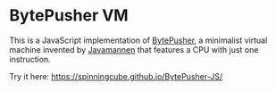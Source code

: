 # BytePusher VM
This is a JavaScript implementation of [BytePusher](https://esolangs.org/wiki/BytePusher), a minimalist virtual machine invented by [Javamannen](https://esolangs.org/wiki/User:Javamannen) that features a CPU with just one instruction.

Try it here: https://spinningcube.github.io/BytePusher-JS/
